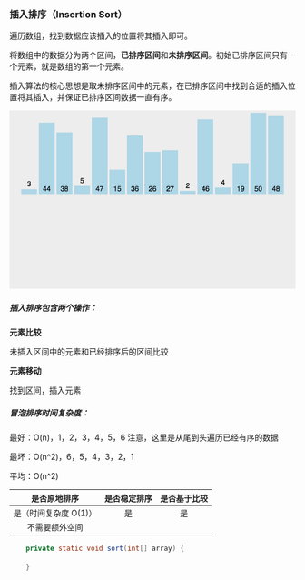 ### 插入排序（Insertion Sort）

遍历数组，找到数据应该插入的位置将其插入即可。

将数组中的数据分为两个区间，**已排序区间**和**未排序区间**。初始已排序区间只有一个元素，就是数组的第一个元素。

插入算法的核心思想是取未排序区间中的元素，在已排序区间中找到合适的插入位置将其插入，并保证已排序区间数据一直有序。

![](../排序算法/img/InsertionSort/insertionSort.gif)

##### 插入排序包含两个操作：

**元素比较**

未插入区间中的元素和已经排序后的区间比较

**元素移动**

找到区间，插入元素

##### 冒泡排序时间复杂度：

最好：O(n)，1，2，3，4，5，6 注意，这里是从尾到头遍历已经有序的数据

最坏：O(n^2)，6，5，4，3，2，1

平均：O(n^2)

|     是否原地排序      | 是否稳定排序 | 是否基于比较 |
| :-------------------: | :----------: | :----------: |
| 是（时间复杂度 O(1)） |      是      |      是      |
|    不需要额外空间     |              |              |



```Java
    private static void sort(int[] array) {
        
    }
```

